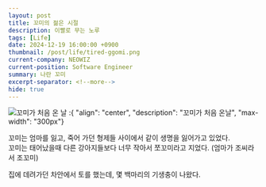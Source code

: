 ```yaml
---
layout: post
title: 꼬미의 젊은 시절
description: 이빨로 무는 노루 
tags: [Life]
date: 2024-12-19 16:00:00 +0900
thumbnail: /post/life/tired-ggomi.png
current-company: NEOWIZ
current-position: Software Engineer
summary: 나란 꼬미
excerpt-separator: <!--more-->
hide: true
---
```


<!--more-->

![꼬미가 처음 온 날](/post/life/first-day-of-ggomi.jpg)
:{ "align": "center", "description": "꼬미가 처음 온날", "max-width": "300px"}

꼬미는 엄마를 잃고, 죽어 가던 형제들 사이에서 같이 생명을 잃어가고 있었다.  
꼬미는 태어났을때 다른 강아지들보다 너무 작아서 쪼꼬미라고 지었다. (엄마가 조씨라서 조꼬미)  

집에 데려가던 차안에서 토를 했는데, 몇 백마리의 기생충이 나왔다.
